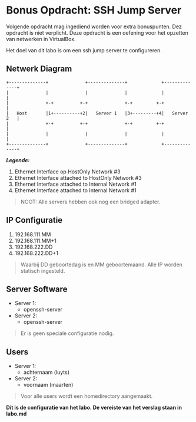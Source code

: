 # Bonus Opdracht: SSH Jump Server
Volgende opdracht mag ingediend worden voor extra bonuspunten. Dez opdracht is
niet verplicht. Deze opdracht is een oefening voor het opzetten van netwerken
in VirtualBox.

Het doel van dit labo is om een ssh jump server te configureren.

## Netwerk Diagram

```
+--------------+              +--------------+             +--------------+
|              |              |              |             |              |
|              +-+          +-+              +-+         +-+              |
|   Host       |1+----------+2|   Server 1   |3+---------+4|   Server 2   |
|              +-+          +-+              +-+         +-+              |
|              |              |              |             |              |
+--------------+              +--------------+             +--------------+
```

***Legende:***

1. Ethernet Interface op HostOnly Network #3 
2. Ethernet Interface attached to HostOnly Network #3 
3. Ethernet Interface attached to Internal Network #1 
4. Ethernet Interface attached to Internal Network #1 

> NOOT: Alle servers hebben ook nog een bridged adapter.

## IP Configuratie

1. 192.168.111.MM
2. 192.168.111.MM+1
3. 192.168.222.DD
4. 192.168.222.DD+1

> Waarbij DD geboortedag is en MM geboortemaand.
> Alle IP worden statisch ingesteld.

## Server Software 
 * Server 1:
    * openssh-server
 * Server 2:
    * openssh-server
> Er is geen speciale configuratie nodig.

## Users
* Server 1:
    * achternaam (luyts)
* Server 2:
    * voornaam (maarten)

> Voor alle users wordt een homedirectory aangemaakt.


**Dit is de configuratie van het labo. De vereiste van het verslag staan in labo.md** 
